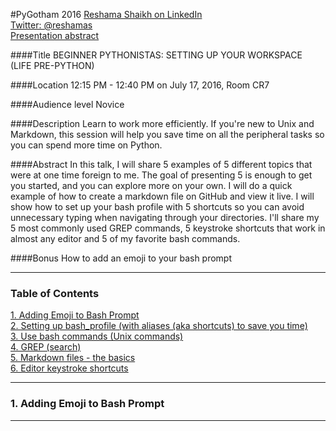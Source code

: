 #PyGotham 2016 
[Reshama Shaikh on LinkedIn](https://www.linkedin.com/in/reshamas)  
[Twitter:  @reshamas](https://twitter.com/reshamas)  
[Presentation abstract](https://2016.pygotham.org/talks/296/beginner-pythonistas-sett/)

####Title
BEGINNER PYTHONISTAS: SETTING UP YOUR WORKSPACE (LIFE PRE-PYTHON)

####Location
12:15 PM - 12:40 PM on July 17, 2016, Room CR7

####Audience level
Novice

####Description
Learn to work more efficiently. If you're new to Unix and Markdown, this session will help you save time on all the peripheral tasks so you can spend more time on Python.

####Abstract
In this talk, I will share 5 examples of 5 different topics that were at one time foreign to me. The goal of presenting 5 is enough to get you started, and you can explore more on your own. I will do a quick example of how to create a markdown file on GitHub and view it live. I will show how to set up your bash profile with 5 shortcuts so you can avoid unnecessary typing when navigating through your directories. I'll share my 5 most commonly used GREP commands, 5 keystroke shortcuts that work in almost any editor and 5 of my favorite bash commands.

####Bonus
How to add an emoji to your bash prompt

---

### Table of Contents

[1. Adding Emoji to Bash Prompt](#section-o)  
[2. Setting up bash_profile (with aliases (aka shortcuts) to save you time)](#section-a)  
[3. Use bash commands (Unix commands)](#section-b)  
[4. GREP (search)](#section-c)  
[5. Markdown files - the basics](#section-d)  
[6. Editor keystroke shortcuts](#section-e)

---

### <a name="section-a"></a>1. Adding Emoji to Bash Prompt

---
 
 
